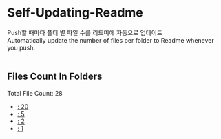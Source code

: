 # Self-Updating-Readme
Push할 때마다 폴더 별 파일 수를 리드미에 자동으로 업데이트<br>
Automatically update the number of files per folder to Readme whenever you push.<br><br>
## Files Count In Folders
Total File Count: 28
- <a href=https://github.com/YH-LEE21/Python_Programmers/Level_0 target=Level_0> : 20
- <a href=https://github.com/YH-LEE21/Python_Programmers/Level_1 target=Level_1> : 5
- <a href=https://github.com/YH-LEE21/Python_Programmers/My_projects target=My_projects> : 2
- <a href=https://github.com/YH-LEE21/Python_Programmers/utils target=utils> : 1

